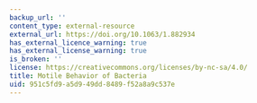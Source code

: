 ```yaml
---
backup_url: ''
content_type: external-resource
external_url: https://doi.org/10.1063/1.882934
has_external_licence_warning: true
has_external_license_warning: true
is_broken: ''
license: https://creativecommons.org/licenses/by-nc-sa/4.0/
title: Motile Behavior of Bacteria
uid: 951c5fd9-a5d9-49dd-8489-f52a8a9c537e
---
```

